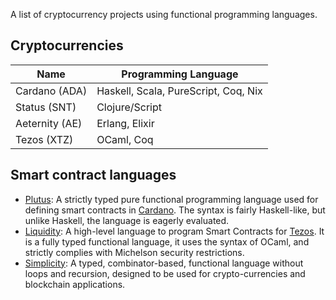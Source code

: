A list of cryptocurrency projects using functional programming languages.

## Cryptocurrencies

Name | Programming Language
----|--------------------
Cardano (ADA) | Haskell, Scala, PureScript, Coq, Nix
Status (SNT) | Clojure/Script
Aeternity (AE) | Erlang, Elixir
Tezos (XTZ) | OCaml, Coq

## Smart contract languages

- [Plutus](https://cardanodocs.com/technical/plutus/introduction): A strictly typed pure functional programming language used for defining smart contracts in [Cardano](https://www.cardanohub.org/en/home). The syntax is fairly Haskell-like, but unlike Haskell, the language is eagerly evaluated.
- [Liquidity](http://www.liquidity-lang.org): A high-level language to program Smart Contracts for [Tezos](https://www.tezos.com). It is a fully typed functional language, it uses the syntax of OCaml, and strictly complies with Michelson security restrictions.
- [Simplicity](https://blockstream.com/simplicity.pdf): A typed, combinator-based, functional language without loops and recursion, designed to be used for crypto-currencies and blockchain applications.
